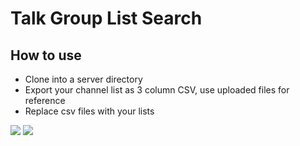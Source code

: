 # Talk Group List Search

## How to use
* Clone into a server directory
* Export your channel list as 3 column CSV, use uploaded files for reference
* Replace csv files with your lists

![](https://i.ibb.co/5WwS00C7/image.png)
![](https://i.ibb.co/f6d4KDq/image.png)
